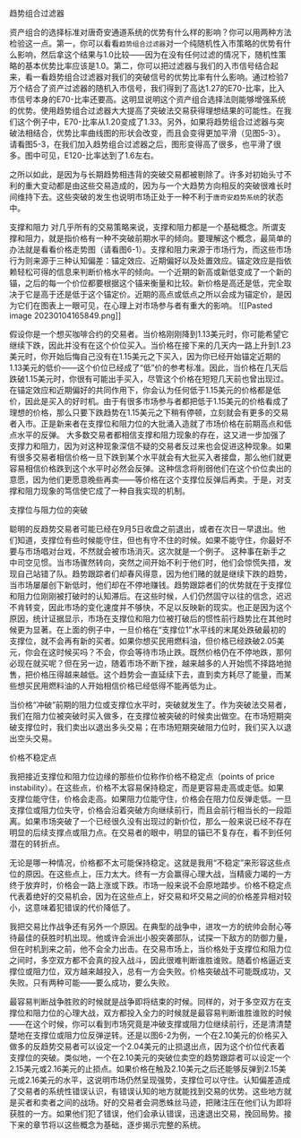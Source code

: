 趋势组合过滤器

资产组合的选择标准对唐奇安通道系统的优势有什么样的影响？你可以用两种方法检验这一点。第一，你可以看看`趋势组合过滤器`对一个纯随机性入市策略的优势有什么影响，然后拿这个结果与1.0比较——因为在没有任何过滤的情况下，随机性策略的基本优势比率应该是1.0。第二，你可以把过滤器与我们的入市信号结合起来，看一看趋势组合过滤器对我们的突破信号的优势比率有什么影响。通过检验7万个结合了资产过滤器的随机入市信号，我们得到了高达1.27的E70-比率，比入市信号本身的E70-比率还要高。这明显说明这个资产组合选择法则能够增强系统的优势。使用趋势组合过滤器大大提高了突破法交易获得理想结果的可能性。在我们这个例子中，E70-比率从1.20变成了1.33。另外，如果将趋势组合过滤器与突破法相结合，优势比率曲线图的形状会改变，而且会变得更加平滑（见图5-3）。请看图5-3，在我们加入趋势组合过滤器之后，图形变得高了很多，也平滑了很多。图中可见，E120-比率达到了1.6左右。

之所以如此，是因为与长期趋势相违背的突破交易都被剔除了。许多对初始头寸不利的重大变动都是由这些交易造成的，因为与一个大趋势方向相反的突破很难长时间维持下去。这些突破的发生也说明市场正处于一种不利于`唐奇安趋势系统`的状态中。

支撑和阻力
对几乎所有的交易策略来说，支撑和阻力都是一个基础概念。所谓支撑和阻力，就是指价格有一种不突破前期水平的倾向。要理解这个概念，最简单的办法就是看看价格走势图（请看图6-1）。支撑和阻力来源于市场行为，而这些市场行为则来源于三种认知偏差：锚定效应、近期偏好以及处置效应。锚定效应是指依赖轻松可得的信息来判断价格水平的倾向。一个近期的新高或新低变成了一个新的锚，之后的每一个价位都要根据这个锚来衡量和比较。新价格是高还是低，完全取决于它是高于还是低于这个锚定价。近期的高点或低点之所以会成为锚定价，是因为它们在图表上一眼可见，在心理上对市场参与者有重大的影响。
![[Pasted image 20230104165849.png]]

假设你是一个想买咖啡合约的交易者。当价格刚刚降到1.13美元时，你可能希望它继续下跌，因此并没有在这个价位买入。当价格在接下来的几天内一路上升到1.23美元时，你开始后悔自己没有在1.15美元之下买入，因为你已经开始锚定近期的1.13美元的低价——这个价位已经成了“低”价的参考标准。因此，当价格在几天后跌破1.15美元时，你很有可能出手买入，尽管这个价格在短短几天前也曾出现过。在锚定效应和近期偏好的共同作用下，你会认为任何低于1.15美元的价格都是低价，因此是买入的好时机。由于有很多市场参与者都把低于1.15美元的价格看成了理想的价格，那么只要下跌趋势在1.15美元之下稍有停顿，立刻就会有更多的交易者入市。正是新来者在支撑位和阻力位的大批涌入造就了市场价格在前期高点和低点水平的反弹。
大多数交易者都相信支撑和阻力现象的存在，这又进一步加强了支撑力和阻力，因为对这种现象深信不疑的交易者反过来也会促进这种现象。如果有很多交易者相信价格一旦下跌到某个水平就会有大批买入者接盘，那么他们就更容易相信价格跌到这个水平时必然会反弹。这种信念将削弱他们在这个价位卖出的意愿，因为他们更愿意晚些再卖——等价格在这个支撑位反弹后再卖。于是，对支撑和阻力现象的笃信使它成了一种自我实现的机制。

支撑位与阻力位的突破

聪明的反趋势交易者可能已经在9月5日收盘之前退出，或者在次日一早退出。他们知道，支撑位有些时候能守住，但也有守不住的时候。如果不能守住，你最好不要与市场唱对台戏，不然就会被市场消灭。这次就是一个例子。
这种事在新手之中司空见惯。当市场骤然转向，突然之间开始不利于他们时，他们会惊慌失措，发现自己站错了队。趋势跟踪者们却春风得意，因为他们赌的就是继续下跌的趋势，当市场屡屡创下新低时，他们却在不停地赚钱。趋势跟踪者们的优势就在于支撑位和阻力位刚刚被打破时的认知滞后。在这些时候，人们仍然固守以往的信念，迟迟不肯转变，因此市场的变化速度并不够快，不足以反映新的现实。也正是因为这个原因，统计证据显示，市场在支撑位和阻力位被打破后的惯性前行趋势比在其他时候更为显著。在上面的例子中，一旦价格在“支撑位1”水平线的末尾处跌破最初的支撑位，就不会再有新的买者。如果你想买民用燃料油，但价格已经跌破2.05美元，你会在这时候买吗？不会，你会等待市场止跌。既然价格仍在不停地跌，那何必现在就买呢？但在另一边，随着市场不断下挫，越来越多的人开始慌不择路地抛售，把价格压得越来越低。这个趋势会一直延续下去，直到卖方耗尽了能量，而某些想买民用燃料油的人开始相信价格已经低得不能再低为止。

当价格“冲破”前期的阻力位或支撑位水平时，突破就发生了。作为突破法交易者，我们在阻力位被突破时买入做多，在支撑位被突破的时候卖出做空。在市场短期突破支撑位时，我们卖出以退出多头交易；在市场短期突破阻力位时，我们买入以退出空头交易。

价格不稳定点

我把接近支撑位和阻力位边缘的那些价位称作价格不稳定点（points of price instability）。在这些点，价格不太容易保持稳定，而是更容易走高或走低。如果支撑位能守住，价格会走高。如果阻力位能守住，价格会在阻力位反弹走低。一旦支撑位或阻力位失守，价格会沿着突破方向继续前行，而且会前行相当长的一段距离。如果市场突破了一个已经很久没有出现过的新价位，那么一般来说已经不存在明显的后续支撑点或阻力点。在交易者的眼中，明显的锚已不复存在，看不到任何潜在的转折点。

无论是哪一种情况，价格都不太可能保持稳定。这就是我用“不稳定”来形容这些点位的原因。在这些点上，压力太大。终有一方会赢得心理大战，当精疲力竭的一方终于放弃时，价格会一路上涨或下跌。市场一般来说不会原地踏步。价格不稳定点代表着绝好的交易机会，因为在这些点上，好交易和坏交易之间的价格差异相对较小，这意味着犯错误的代价降低了。

我把交易比作战争还有另外一个原因。在典型的战争中，进攻一方的统帅会耐心等待最佳的获胜时机出现。他或许会派出小股突袭部队，试探一下敌方的防御力量，但在时机到来之前，他不会全力出击。在交易市场上，当价格处于支撑位和阻力位之间时，多空双方都不会真的投入战斗，因此很难判断谁胜谁败。随着价格逼近支撑位或阻力位，双方越来越投入，总有一方会失败。价格突破战不可能既成功，又失败。只有两种可能——要么成功，要么失败。

最容易判断战争胜败的时候就是战争即将结束的时候。同样的，对于多空双方在支撑位和阻力位的心理大战，双方都投入全力的时候就是最容易判断谁胜谁败的时候——在这个时候，你可以看到市场究竟是冲破支撑或阻力位继续前行，还是清清楚楚地在支撑位或阻力位反弹逆转。还是以图6-2为例，一个在2.10美元的价格买入做多的反趋势交易者可以设定一个2.04美元的止损退出点，因为这个价位代表着支撑位的突破。类似地，一个在2.10美元的突破位卖空的趋势跟踪者可以设定一个2.15美元或2.16美元的止损点。如果价格在触及2.10美元之后还能够反弹到2.15美元或2.16美元的水平，这说明市场仍然呈现强势，支撑位可以守住。认知偏差造成了交易者的系统性错误认识，有错误认知的地方就能找到交易的优势。这些地方就是买者和卖者之间的战场。好的交易者会洞悉蛛丝马迹，把赌注压在他们认为即将获胜的一方。如果他们犯了错误，他们会承认错误，迅速退出交易，挽回局势。接下来的章节将以这些概念为基础，逐步揭示完整的系统。
